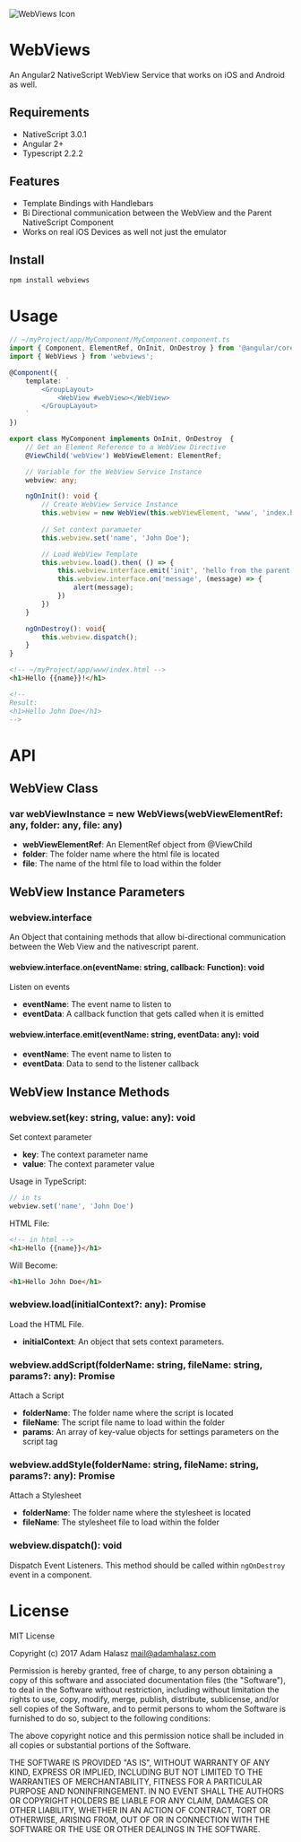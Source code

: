 ![WebViews Icon](http://i.imgur.com/Qwba5TC.png)

# WebViews
An Angular2 NativeScript WebView Service that works on iOS and Android as well.

## Requirements
- NativeScript 3.0.1
- Angular 2+
- Typescript 2.2.2

## Features
- Template Bindings with Handlebars
- Bi Directional communication between the WebView and the Parent NativeScript Component
- Works on real iOS Devices as well not just the emulator

## Install
```
npm install webviews
```

# Usage

```ts
// ~/myProject/app/MyComponent/MyComponent.component.ts
import { Component, ElementRef, OnInit, OnDestroy } from '@angular/core';
import { WebViews } from 'webviews';

@Component({
    template: `
        <GroupLayout>
            <WebView #webView></WebView>
        </GroupLayout>
    `
})

export class MyComponent implements OnInit, OnDestroy  {
    // Get an Element Reference to a WebView Directive
    @ViewChild('webView') WebViewElement: ElementRef;

    // Variable for the WebView Service Instance
    webview: any;

    ngOnInit(): void {
        // Create WebView Service Instance
        this.webview = new WebView(this.webViewElement, 'www', 'index.html')
        
        // Set context paramaeter
        this.webview.set('name', 'John Doe');

        // Load WebView Template
        this.webview.load().then( () => {
            this.webview.interface.emit('init', 'hello from the parent')
            this.webview.interface.on('message', (message) => {
                alert(message);
            })
        })
    }

    ngOnDestroy(): void{
        this.webview.dispatch();
    }
}
```

```html 
<!-- ~/myProject/app/www/index.html -->
<h1>Hello {{name}}!</h1>

<!--
Result:
<h1>Hello John Doe</h1>
-->
```

# API

## WebView Class

### var webViewInstance = new WebViews(webViewElementRef: any, folder: any, file: any)

- **webViewElementRef**: An ElementRef object from @ViewChild
- **folder**: The folder name where the html file is located
- **file**: The name of the html file to load within the folder 

## WebView Instance Parameters

### webview.interface
An Object that containing methods that allow bi-directional communication between the Web View and the nativescript parent.

#### webview.interface.on(eventName: string, callback: Function): void
Listen on events

- **eventName**: The event name to listen to
- **eventData**: A callback function that gets called when it is emitted

#### webview.interface.emit(eventName: string, eventData: any): void
- **eventName**: The event name to listen to
- **eventData**: Data to send to the listener callback

## WebView Instance Methods

### webview.set(key: string, value: any): void
Set context parameter

- **key**: The context parameter name
- **value**: The context parameter value 

Usage in TypeScript:
```ts
// in ts
webview.set('name', 'John Doe')
```
HTML File:
```html
<!-- in html -->
<h1>Hello {{name}}</h1>
```
Will Become:
```html
<h1>Hello John Doe</h1>
```
### webview.load(initialContext?: any): Promise <any>
Load the HTML File. 

- **initialContext**: An object that sets context parameters. 

### webview.addScript(folderName: string, fileName: string, params?: any):  Promise <any>
Attach a Script

- **folderName**: The folder name where the script is located
- **fileName**: The script file name to load within the folder 
- **params**: An array of key-value objects for settings parameters on the script tag 

### webview.addStyle(folderName: string, fileName: string, params?: any):  Promise <any>
Attach a Stylesheet

- **folderName**: The folder name where the stylesheet is located
- **fileName**: The stylesheet file to load within the folder 

### webview.dispatch(): void
Dispatch Event Listeners. This method should be called within `ngOnDestroy` event in a component.


# License
MIT License

Copyright (c) 2017 Adam Halasz mail@adamhalasz.com

Permission is hereby granted, free of charge, to any person obtaining a copy
of this software and associated documentation files (the "Software"), to deal
in the Software without restriction, including without limitation the rights
to use, copy, modify, merge, publish, distribute, sublicense, and/or sell
copies of the Software, and to permit persons to whom the Software is
furnished to do so, subject to the following conditions:

The above copyright notice and this permission notice shall be included in all
copies or substantial portions of the Software.

THE SOFTWARE IS PROVIDED "AS IS", WITHOUT WARRANTY OF ANY KIND, EXPRESS OR
IMPLIED, INCLUDING BUT NOT LIMITED TO THE WARRANTIES OF MERCHANTABILITY,
FITNESS FOR A PARTICULAR PURPOSE AND NONINFRINGEMENT. IN NO EVENT SHALL THE
AUTHORS OR COPYRIGHT HOLDERS BE LIABLE FOR ANY CLAIM, DAMAGES OR OTHER
LIABILITY, WHETHER IN AN ACTION OF CONTRACT, TORT OR OTHERWISE, ARISING FROM,
OUT OF OR IN CONNECTION WITH THE SOFTWARE OR THE USE OR OTHER DEALINGS IN THE
SOFTWARE.
